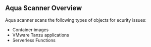 ## Aqua Scanner Overview
Aqua scanner scans the following types of objects for ecurity issues:

* Container images
* VMware Tanzu applications
* Serverless Functions